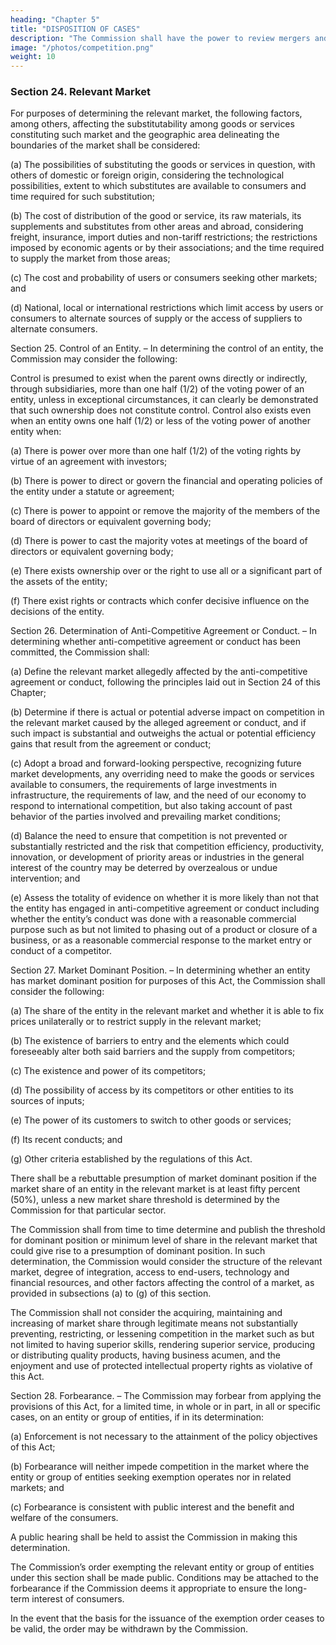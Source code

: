 ```yaml
---
heading: "Chapter 5"
title: "DISPOSITION OF CASES"
description: "The Commission shall have the power to review mergers and acquisitions based on factors deemed relevant by the Commission"
image: "/photos/competition.png"
weight: 10
---
```





### Section 24. Relevant Market

For purposes of determining the relevant market, the following factors, among others, affecting the substitutability among goods or services constituting such market and the geographic area delineating the boundaries of the market shall be considered:

(a) The possibilities of substituting the goods or services in question, with others of domestic or foreign origin, considering the technological possibilities, extent to which substitutes are available to consumers and time required for such substitution;

(b) The cost of distribution of the good or service, its raw materials, its supplements and substitutes from other areas and abroad, considering freight, insurance, import duties and non-tariff restrictions; the restrictions imposed by economic agents or by their associations; and the time required to supply the market from those areas;

(c) The cost and probability of users or consumers seeking other markets; and

(d) National, local or international restrictions which limit access by users or consumers to alternate sources of supply or the access of suppliers to alternate consumers.

Section 25. Control of an Entity. – In determining the control of an entity, the Commission may consider the following:

Control is presumed to exist when the parent owns directly or indirectly, through subsidiaries, more than one half (1/2) of the voting power of an entity, unless in exceptional circumstances, it can clearly be demonstrated that such ownership does not constitute control. Control also exists even when an entity owns one half (1/2) or less of the voting power of another entity when:

(a) There is power over more than one half (1/2) of the voting rights by virtue of an agreement with investors;

(b) There is power to direct or govern the financial and operating policies of the entity under a statute or agreement;

(c) There is power to appoint or remove the majority of the members of the board of directors or equivalent governing body;

(d) There is power to cast the majority votes at meetings of the board of directors or equivalent governing body;

(e) There exists ownership over or the right to use all or a significant part of the assets of the entity;

(f) There exist rights or contracts which confer decisive influence on the decisions of the entity.

Section 26. Determination of Anti-Competitive Agreement or Conduct. – In determining whether anti-competitive agreement or conduct has been committed, the Commission shall:

(a) Define the relevant market allegedly affected by the anti-competitive agreement or conduct, following the principles laid out in Section 24 of this Chapter;

(b) Determine if there is actual or potential adverse impact on competition in the relevant market caused by the alleged agreement or conduct, and if such impact is substantial and outweighs the actual or potential efficiency gains that result from the agreement or conduct;

(c) Adopt a broad and forward-looking perspective, recognizing future market developments, any overriding need to make the goods or services available to consumers, the requirements of large investments in infrastructure, the requirements of law, and the need of our economy to respond to international competition, but also taking account of past behavior of the parties involved and prevailing market conditions;

(d) Balance the need to ensure that competition is not prevented or substantially restricted and the risk that competition efficiency, productivity, innovation, or development of priority areas or industries in the general interest of the country may be deterred by overzealous or undue intervention; and

(e) Assess the totality of evidence on whether it is more likely than not that the entity has engaged in anti-competitive agreement or conduct including whether the entity’s conduct was done with a reasonable commercial purpose such as but not limited to phasing out of a product or closure of a business, or as a reasonable commercial response to the market entry or conduct of a competitor.

Section 27. Market Dominant Position. – In determining whether an entity has market dominant position for purposes of this Act, the Commission shall consider the following:

(a) The share of the entity in the relevant market and whether it is able to fix prices unilaterally or to restrict supply in the relevant market;

(b) The existence of barriers to entry and the elements which could foreseeably alter both said barriers and the supply from competitors;

(c) The existence and power of its competitors;

(d) The possibility of access by its competitors or other entities to its sources of inputs;

(e) The power of its customers to switch to other goods or services;

(f) Its recent conducts; and

(g) Other criteria established by the regulations of this Act.

There shall be a rebuttable presumption of market dominant position if the market share of an entity in the relevant market is at least fifty percent (50%), unless a new market share threshold is determined by the Commission for that particular sector.

The Commission shall from time to time determine and publish the threshold for dominant position or minimum level of share in the relevant market that could give rise to a presumption of dominant position. In such determination, the Commission would consider the structure of the relevant market, degree of integration, access to end-users, technology and financial resources, and other factors affecting the control of a market, as provided in subsections (a) to (g) of this section.

The Commission shall not consider the acquiring, maintaining and increasing of market share through legitimate means not substantially preventing, restricting, or lessening competition in the market such as but not limited to having superior skills, rendering superior service, producing or distributing quality products, having business acumen, and the enjoyment and use of protected intellectual property rights as violative of this Act.

Section 28. Forbearance. – The Commission may forbear from applying the provisions of this Act, for a limited time, in whole or in part, in all or specific cases, on an entity or group of entities, if in its determination:

(a) Enforcement is not necessary to the attainment of the policy objectives of this Act;

(b) Forbearance will neither impede competition in the market where the entity or group of entities seeking exemption operates nor in related markets; and

(c) Forbearance is consistent with public interest and the benefit and welfare of the consumers.

A public hearing shall be held to assist the Commission in making this determination.

The Commission’s order exempting the relevant entity or group of entities under this section shall be made public. Conditions may be attached to the forbearance if the Commission deems it appropriate to ensure the long-term interest of consumers.

In the event that the basis for the issuance of the exemption order ceases to be valid, the order may be withdrawn by the Commission.


